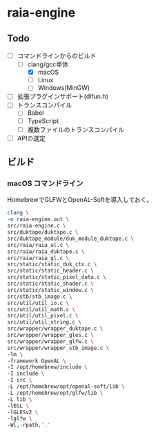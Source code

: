 # raia-engine

## Todo

- [ ] コマンドラインからのビルド
  - [ ] clang/gcc単体
    - [x] macOS
    - [ ] Linux
    - [ ] Windows(MinGW)
- [ ] 拡張プラグインサポート(dlfun.h)
- [ ] トランスコンパイル
  - [ ] Babel
  - [ ] TypeScript
  - [ ] 複数ファイルのトランスコンパイル
- [ ] APIの選定

## ビルド

### macOS コマンドライン

HomebrewでGLFWとOpenAL-Softを導入しておく。

```sh
clang \
-o raia-engine.out \
src/raia-engine.c \
src/duktape/duktape.c \
src/duktape_module/duk_module_duktape.c \
src/raia/raia_al.c \
src/raia/raia_duktape.c \
src/raia/raia_gl.c \
src/static/static_duk_ctx.c \
src/static/static_header.c \
src/static/static_pixel_data.c \
src/static/static_shader.c \
src/static/static_window.c \
src/stb/stb_image.c \
src/util/util_io.c \
src/util/util_math.c \
src/util/util_pixel.c \
src/util/util_string.c \
src/wrapper/wrapper_duktape.c \
src/wrapper/wrapper_gles.c \
src/wrapper/wrapper_glfw.c \
src/wrapper/wrapper_stb_image.c \
-lm \
-framework OpenAL \
-I /opt/homebrew/include \
-I include \
-I src \
-L /opt/homebrew/opt/openal-soft/lib \
-L /opt/homebrew/opt/glfw/lib \
-L lib \
-lEGL \
-lGLESv2 \
-lglfw \
-Wl,-rpath,'.'
```